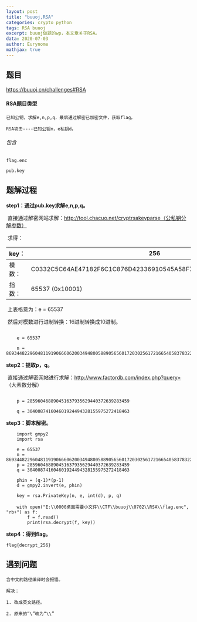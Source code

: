 ```yaml
---
layout: post
title: "buuoj,RSA"
categories: crypto python
tags: RSA buuoj
excerpt: buuoj做题的wp，本文章关于RSA。
data: 2020-07-03
author: Eurynome
mathjax: true
---
```




## 题目

https://buuoj.cn/challenges#RSA



#### RSA题目类型

	已知公钥，求解e,n,p,q，最后通过解密已加密文件，获取flag。
	
	RSA攻击----已知公钥n，e私钥d。

###### 包含

	flag.enc
	
	pub.key



## 题解过程

**step1：通过pub.key求解e,n,p,q。**

​	直接通过解密网站求解：http://tool.chacuo.net/cryptrsakeyparse（公私钥分解参数）

​	求得：

| key：  | 256                                                          |
| :----- | ------------------------------------------------------------ |
| 模数： | C0332C5C64AE47182F6C1C876D42336910545A58F7EEFEFC0BCAAF5AF341CCDD |
| 指数： | 65537 (0x10001)                                              |

​	上表格意为：e = 65537

​	然后对模数进行进制转换：16进制转换成10进制。

```

	e = 65537

	n = 86934482296048119190666062003494800588905656017203025617216654058378322103517

```



**step2：提取p，q。**

​	直接通过解密网站进行求解：http://www.factordb.com/index.php?query= （大素数分解）

```
	
	p = 285960468890451637935629440372639283459
	
	q = 304008741604601924494328155975272418463
```





**step3：脚本解密。**

```
	import gmpy2
	import rsa

	e = 65537
	n = 	86934482296048119190666062003494800588905656017203025617216654058378322103517
	p = 285960468890451637935629440372639283459
	q = 304008741604601924494328155975272418463

	phin = (q-1)*(p-1)
	d = gmpy2.invert(e, phin)

	key = rsa.PrivateKey(n, e, int(d), p, q)

	with open("E:\\0000桌面需要小文件\\CTF\\buuoj\\0702\\RSA\\flag.enc", "rb+") as f:
    	f = f.read()
    	print(rsa.decrypt(f, key))

```



**step4：得到flag。**


	flag{decrypt_256}






## 遇到问题

	含中文的路径编译时会报错。
	
	解决：
	
	1. 改成英文路径。
	
	2. 原来的“\”改为“\\”

